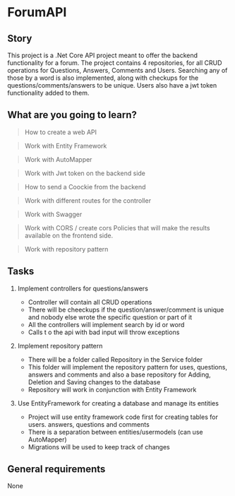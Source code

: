 # ForumAPI

## Story
This project is a .Net Core API project meant to offer the backend functionality for a forum. The project contains 4 repositories, for all CRUD operations for Questions, Answers, Comments and Users. Searching any of those by a word is also implemented, along with checkups for the questions/comments/answers to be unique. Users also have a jwt token functionality added to them.


## What are you going to learn?

>How to create a web API

>Work with Entity Framework

>Work with AutoMapper

>Work with Jwt token on the backend side

>How to send a Coockie from the backend

>Work with different routes for the controller

>Work with Swagger

>Work with CORS / create cors Policies that will make the results available on the frontend side.

>Work with repository pattern


## Tasks

1. Implement controllers for questions/answers
    - Controller will contain all CRUD operations
    - There will be cheeckups if the question/answer/comment is unique and nobody else wrote the specific question or part of it
    - All the controllers will implement search by id or word 
    - Calls t o the api with bad input will throw exceptions

2. Implement repository pattern
    - There will be a folder called Repository in the Service folder
    - This folder will implement the repository pattern for uses, questions, answers and comments and also a base repository for Adding, Deletion and Saving changes to 	the database
    - Repository will work in conjunction with Entity Framework

3. Use EntityFramework for creating a database and manage its entities
    - Project will use entity framework code first for creating tables for users. answers, questions and comments
    - There is a separation between entities/usermodels (can use AutoMapper)
    - Migrations will be used to keep track of changes 


## General requirements

None


